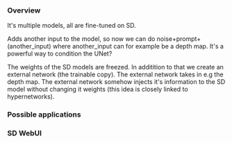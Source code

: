 ### Overview

It's multiple models, all are fine-tuned on SD.

Adds another input to the model, so now we can do noise+prompt+(another_input) where another_input can for example be a depth map. It's a powerful way to condition the UNet?

The weights of the SD models are freezed. In additition to that we create an external network (the trainable copy). The external network takes in e.g the depth map. The external network somehow injects it's information to the SD model without changing it weights (this idea is closely linked to hypernetworks).

### Possible applications

### SD WebUI
